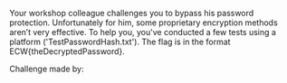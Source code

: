 Your workshop colleague challenges you to bypass his password protection. Unfortunately for him, some proprietary encryption methods aren’t very effective. To help you, you've conducted a few tests using a platform ('TestPasswordHash.txt'). The flag is in the format ECW{theDecryptedPassword}.

Challenge made by:
